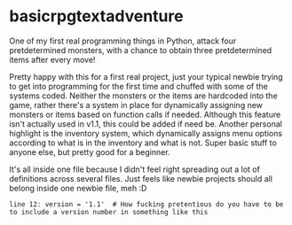 # basicrpgtextadventure
One of my first real programming things in Python, attack four pretdetermined monsters, with a chance to obtain three pretdetermined items after every move!

Pretty happy with this for a first real project, just your typical newbie trying to get into programming for the first time and chuffed with some of the systems coded. Neither the monsters or the items are hardcoded into the game, rather there's a system in place for dynamically assigning new monsters or items based on function calls if needed. Although this feature isn't actually used in v1.1, this could be added if need be. Another personal highlight is the inventory system, which dynamically assigns menu options according to what is in the inventory and what is not. Super basic stuff to anyone else, but pretty good for a beginner.

It's all inside one file because I didn't feel right spreading out a lot of definitions across several files. Just feels like newbie projects should all belong inside one newbie file, meh :D

`line 12: version = '1.1'  # How fucking pretentious do you have to be to include a version number in something like this`
